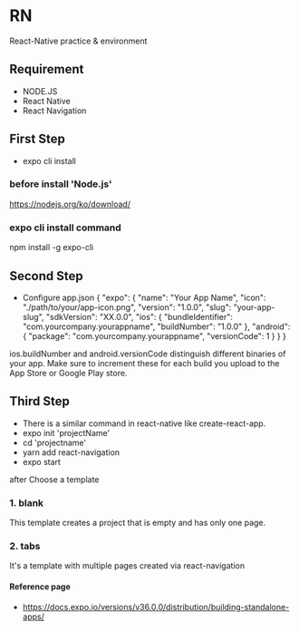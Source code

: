 # RN
React-Native practice &amp; environment

## Requirement
- NODE.JS
- React Native
- React Navigation

## First Step
- expo cli install
### before install 'Node.js'
https://nodejs.org/ko/download/

### expo cli install command
npm install -g expo-cli

## Second Step
- Configure app.json
 {
   "expo": {
    "name": "Your App Name",
    "icon": "./path/to/your/app-icon.png",
    "version": "1.0.0",
    "slug": "your-app-slug",
    "sdkVersion": "XX.0.0",
    "ios": {
      "bundleIdentifier": "com.yourcompany.yourappname",
      "buildNumber": "1.0.0"
    },
    "android": {
      "package": "com.yourcompany.yourappname",
      "versionCode": 1
    }
   }
 }

ios.buildNumber and android.versionCode distinguish different binaries of your app. Make sure to increment these for each build you upload to the App Store or Google Play store.

## Third Step
- There is a similar command in react-native like create-react-app.
- expo init 'projectName'
- cd 'projectname'
- yarn add react-navigation
- expo start

after Choose a template
### 1. blank 
This template creates a project that is empty and has only one page.

### 2. tabs
It's a template with multiple pages created via react-navigation


#### Reference page 
- https://docs.expo.io/versions/v36.0.0/distribution/building-standalone-apps/
